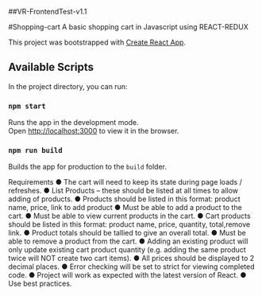 ##VR-FrontendTest-v1.1

#Shopping-cart
A basic shopping cart in Javascript using REACT-REDUX



This project was bootstrapped with [Create React App](https://github.com/facebook/create-react-app).

## Available Scripts
In the project directory, you can run:

### `npm start`
Runs the app in the development mode.<br>
Open [http://localhost:3000](http://localhost:3000) to view it in the browser.

### `npm run build`
Builds the app for production to the `build` folder.


Requirements
● The cart will need to keep its state during page loads / refreshes.
● List Products – these should be listed at all times to allow adding of products.
● Products should be listed in this format: product name, price, link to add product
● Must be able to add a product to the cart.
● Must be able to view current products in the cart.
● Cart products should be listed in this format: product name, price, quantity, total,remove link.
● Product totals should be tallied to give an overall total.
● Must be able to remove a product from the cart.
● Adding an existing product will only update existing cart product quantity (e.g. adding the same product twice will NOT create two cart items).
● All prices should be displayed to 2 decimal places.
● Error checking will be set to strict for viewing completed code.
● Project will work as expected with the latest version of React.
● Use best practices.
